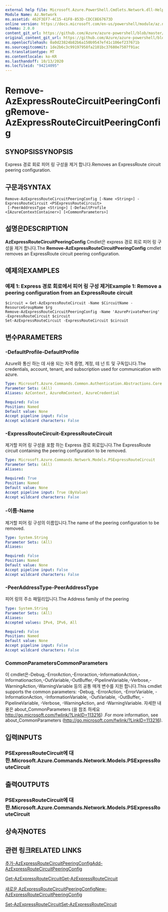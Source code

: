 ```yaml
---
external help file: Microsoft.Azure.PowerShell.Cmdlets.Network.dll-Help.xml
Module Name: Az.Network
ms.assetid: 462F3EF7-4C15-41F8-853D-CDCC8E67673D
online version: https://docs.microsoft.com/en-us/powershell/module/az.network/remove-azexpressroutecircuitpeeringconfig
schema: 2.0.0
content_git_url: https://github.com/Azure/azure-powershell/blob/master/src/Network/Network/help/Remove-AzExpressRouteCircuitPeeringConfig.md
original_content_git_url: https://github.com/Azure/azure-powershell/blob/master/src/Network/Network/help/Remove-AzExpressRouteCircuitPeeringConfig.md
ms.openlocfilehash: 0a0d23824b82b6a150b9547ef41c106ef237671b
ms.sourcegitcommit: 1de2b6c3c99197958fa2101bc37680e7507f91ac
ms.translationtype: MT
ms.contentlocale: ko-KR
ms.lasthandoff: 10/13/2020
ms.locfileid: "94214095"
---
```

# <span data-ttu-id="533e1-101">Remove-AzExpressRouteCircuitPeeringConfig</span><span class="sxs-lookup"><span data-stu-id="533e1-101">Remove-AzExpressRouteCircuitPeeringConfig</span></span>

## <span data-ttu-id="533e1-102">SYNOPSIS</span><span class="sxs-lookup"><span data-stu-id="533e1-102">SYNOPSIS</span></span>
<span data-ttu-id="533e1-103">Express 경로 회로 피어 링 구성을 제거 합니다.</span><span class="sxs-lookup"><span data-stu-id="533e1-103">Removes an ExpressRoute circuit peering configuration.</span></span>

## <span data-ttu-id="533e1-104">구문과</span><span class="sxs-lookup"><span data-stu-id="533e1-104">SYNTAX</span></span>

```
Remove-AzExpressRouteCircuitPeeringConfig [-Name <String>] -ExpressRouteCircuit <PSExpressRouteCircuit>
 [-PeerAddressType <String>] [-DefaultProfile <IAzureContextContainer>] [<CommonParameters>]
```

## <span data-ttu-id="533e1-105">설명은</span><span class="sxs-lookup"><span data-stu-id="533e1-105">DESCRIPTION</span></span>
<span data-ttu-id="533e1-106">**AzExpressRouteCircuitPeeringConfig** Cmdlet은 express 경로 회로 피어 링 구성을 제거 합니다.</span><span class="sxs-lookup"><span data-stu-id="533e1-106">The **Remove-AzExpressRouteCircuitPeeringConfig** cmdlet removes an ExpressRoute circuit peering configuration.</span></span>

## <span data-ttu-id="533e1-107">예제의</span><span class="sxs-lookup"><span data-stu-id="533e1-107">EXAMPLES</span></span>

### <span data-ttu-id="533e1-108">예제 1: Express 경로 회로에서 피어 링 구성 제거</span><span class="sxs-lookup"><span data-stu-id="533e1-108">Example 1: Remove a peering configuration from an ExpressRoute circuit</span></span>
```
$circuit = Get-AzExpressRouteCircuit -Name $CircuitName -ResourceGroupName $rg
Remove-AzExpressRouteCircuitPeeringConfig -Name 'AzurePrivatePeering' -ExpressRouteCircuit $circuit
Set-AzExpressRouteCircuit -ExpressRouteCircuit $circuit
```

## <span data-ttu-id="533e1-109">변수</span><span class="sxs-lookup"><span data-stu-id="533e1-109">PARAMETERS</span></span>

### <span data-ttu-id="533e1-110">-DefaultProfile</span><span class="sxs-lookup"><span data-stu-id="533e1-110">-DefaultProfile</span></span>
<span data-ttu-id="533e1-111">Azure와 통신 하는 데 사용 되는 자격 증명, 계정, 테 넌 트 및 구독입니다.</span><span class="sxs-lookup"><span data-stu-id="533e1-111">The credentials, account, tenant, and subscription used for communication with azure.</span></span>

```yaml
Type: Microsoft.Azure.Commands.Common.Authentication.Abstractions.Core.IAzureContextContainer
Parameter Sets: (All)
Aliases: AzContext, AzureRmContext, AzureCredential

Required: False
Position: Named
Default value: None
Accept pipeline input: False
Accept wildcard characters: False
```

### <span data-ttu-id="533e1-112">-ExpressRouteCircuit</span><span class="sxs-lookup"><span data-stu-id="533e1-112">-ExpressRouteCircuit</span></span>
<span data-ttu-id="533e1-113">제거할 피어 링 구성을 포함 하는 Express 경로 회로입니다.</span><span class="sxs-lookup"><span data-stu-id="533e1-113">The ExpressRoute circuit containing the peering configuration to be removed.</span></span>

```yaml
Type: Microsoft.Azure.Commands.Network.Models.PSExpressRouteCircuit
Parameter Sets: (All)
Aliases:

Required: True
Position: Named
Default value: None
Accept pipeline input: True (ByValue)
Accept wildcard characters: False
```

### <span data-ttu-id="533e1-114">-이름</span><span class="sxs-lookup"><span data-stu-id="533e1-114">-Name</span></span>
<span data-ttu-id="533e1-115">제거할 피어 링 구성의 이름입니다.</span><span class="sxs-lookup"><span data-stu-id="533e1-115">The name of the peering configuration to be removed.</span></span>

```yaml
Type: System.String
Parameter Sets: (All)
Aliases:

Required: False
Position: Named
Default value: None
Accept pipeline input: False
Accept wildcard characters: False
```

### <span data-ttu-id="533e1-116">-PeerAddressType</span><span class="sxs-lookup"><span data-stu-id="533e1-116">-PeerAddressType</span></span>
<span data-ttu-id="533e1-117">피어 링의 주소 패밀리입니다.</span><span class="sxs-lookup"><span data-stu-id="533e1-117">The Address family of the peering</span></span>

```yaml
Type: System.String
Parameter Sets: (All)
Aliases:
Accepted values: IPv4, IPv6, All

Required: False
Position: Named
Default value: None
Accept pipeline input: False
Accept wildcard characters: False
```

### <span data-ttu-id="533e1-118">CommonParameters</span><span class="sxs-lookup"><span data-stu-id="533e1-118">CommonParameters</span></span>
<span data-ttu-id="533e1-119">이 cmdlet은-Debug,-ErrorAction,-Erroraction,-InformationAction,-Informationaction,-OutVariable,-OutBuffer,-PipelineVariable,-Verbose,-WarningAction,-WarningVariable 등의 공통 매개 변수를 지원 합니다.</span><span class="sxs-lookup"><span data-stu-id="533e1-119">This cmdlet supports the common parameters: -Debug, -ErrorAction, -ErrorVariable, -InformationAction, -InformationVariable, -OutVariable, -OutBuffer, -PipelineVariable, -Verbose, -WarningAction, and -WarningVariable.</span></span> <span data-ttu-id="533e1-120">자세한 내용은 about_CommonParameters (을 참조 하세요 http://go.microsoft.com/fwlink/?LinkID=113216) .</span><span class="sxs-lookup"><span data-stu-id="533e1-120">For more information, see about_CommonParameters (http://go.microsoft.com/fwlink/?LinkID=113216).</span></span>

## <span data-ttu-id="533e1-121">입력</span><span class="sxs-lookup"><span data-stu-id="533e1-121">INPUTS</span></span>

### <span data-ttu-id="533e1-122">PSExpressRouteCircuit에 대 한.</span><span class="sxs-lookup"><span data-stu-id="533e1-122">Microsoft.Azure.Commands.Network.Models.PSExpressRouteCircuit</span></span>

## <span data-ttu-id="533e1-123">출력</span><span class="sxs-lookup"><span data-stu-id="533e1-123">OUTPUTS</span></span>

### <span data-ttu-id="533e1-124">PSExpressRouteCircuit에 대 한.</span><span class="sxs-lookup"><span data-stu-id="533e1-124">Microsoft.Azure.Commands.Network.Models.PSExpressRouteCircuit</span></span>

## <span data-ttu-id="533e1-125">상속자</span><span class="sxs-lookup"><span data-stu-id="533e1-125">NOTES</span></span>

## <span data-ttu-id="533e1-126">관련 링크</span><span class="sxs-lookup"><span data-stu-id="533e1-126">RELATED LINKS</span></span>

[<span data-ttu-id="533e1-127">추가-AzExpressRouteCircuitPeeringConfig</span><span class="sxs-lookup"><span data-stu-id="533e1-127">Add-AzExpressRouteCircuitPeeringConfig</span></span>](Add-AzExpressRouteCircuitPeeringConfig.md)

[<span data-ttu-id="533e1-128">Get-AzExpressRouteCircuit</span><span class="sxs-lookup"><span data-stu-id="533e1-128">Get-AzExpressRouteCircuit</span></span>](Get-AzExpressRouteCircuit.md)

[<span data-ttu-id="533e1-129">새로운 AzExpressRouteCircuitPeeringConfig</span><span class="sxs-lookup"><span data-stu-id="533e1-129">New-AzExpressRouteCircuitPeeringConfig</span></span>](New-AzExpressRouteCircuitPeeringConfig.md)

[<span data-ttu-id="533e1-130">Set-AzExpressRouteCircuit</span><span class="sxs-lookup"><span data-stu-id="533e1-130">Set-AzExpressRouteCircuit</span></span>](Set-AzExpressRouteCircuit.md)
